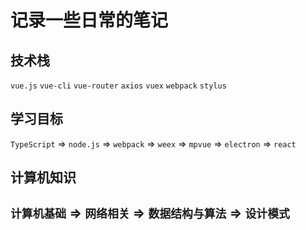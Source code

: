 # 记录一些日常的笔记

## 技术栈
`vue.js` `vue-cli` `vue-router` `axios` `vuex` `webpack` `stylus`

## 学习目标
`TypeScript` => `node.js` => `webpack` => `weex` => `mpvue` => `electron` => `react`

## 计算机知识
`计算机基础` => `网络相关` => `数据结构与算法` => `设计模式`
-----
